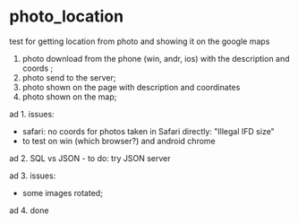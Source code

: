 # photo_location
test for getting location from photo and showing it on the google maps


1. photo download from the phone (win, andr, ios) with the description and coords ;
2. photo send to the server;
3. photo shown on the page with description  and coordinates
4. photo shown on the map;

ad 1. 
issues:
- safari: no coords for photos taken in Safari directly: "Illegal IFD size"
- to test on win (which browser?) and android chrome


ad 2. 
SQL vs JSON - to do: try JSON server


ad 3.
issues:
- some images rotated;


ad 4.
done



